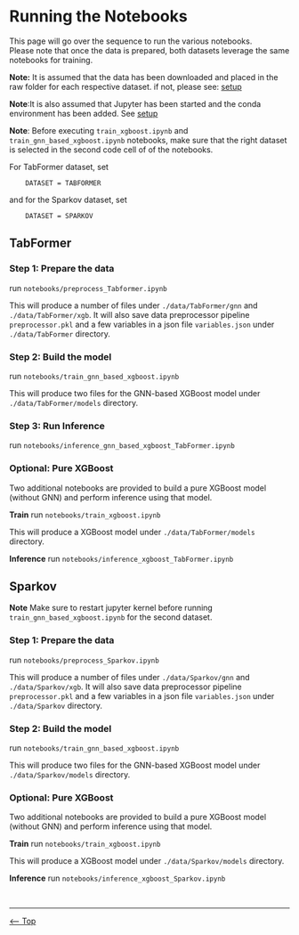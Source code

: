# Running the Notebooks
This page will go over the sequence to run the various notebooks.  
Please note that once the data is prepared, both datasets leverage the same notebooks for training.

__Note:__ It is assumed that the data has been downloaded and placed in the raw folder for each respective dataset.
if not, please see: [setup](./setup.md)

__Note__:It is also assumed that Jupyter has been started and the conda environment has been added. See [setup](./setup.md)

__Note__: Before executing `train_xgboost.ipynb` and `train_gnn_based_xgboost.ipynb` notebooks, make sure that the right dataset is selected in the second code cell of of the notebooks.

For TabFormer dataset, set
```code
    DATASET = TABFORMER
```
and for the Sparkov dataset, set
```code
    DATASET = SPARKOV
```

## TabFormer

### Step 1: Prepare the data
run `notebooks/preprocess_Tabformer.ipynb`

This will produce a number of files under `./data/TabFormer/gnn` and `./data/TabFormer/xgb`. It will also save data preprocessor pipeline `preprocessor.pkl` and a few variables in a json file `variables.json` under `./data/TabFormer` directory.

### Step 2: Build the model
run `notebooks/train_gnn_based_xgboost.ipynb`

This will produce two files for the GNN-based XGBoost model under `./data/TabFormer/models` directory.

### Step 3: Run Inference
run `notebooks/inference_gnn_based_xgboost_TabFormer.ipynb`

### Optional: Pure XGBoost
Two additional notebooks are provided to build a pure XGBoost model (without GNN) and perform inference using that model.

__Train__
run `notebooks/train_xgboost.ipynb`

This will produce a XGBoost model under `./data/TabFormer/models` directory.

__Inference__
run `notebooks/inference_xgboost_TabFormer.ipynb`



## Sparkov

__Note__ Make sure to restart jupyter kernel before running `train_gnn_based_xgboost.ipynb` for the second dataset.

### Step 1: Prepare the data
run `notebooks/preprocess_Sparkov.ipynb`

This will produce a number of files under `./data/Sparkov/gnn` and `./data/Sparkov/xgb`. It will also save data preprocessor pipeline `preprocessor.pkl` and a few variables in a json file `variables.json` under `./data/Sparkov` directory.

### Step 2: Build the model
run `notebooks/train_gnn_based_xgboost.ipynb`

This will produce two files for the GNN-based XGBoost model under `./data/Sparkov/models` directory.


### Optional: Pure XGBoost
Two additional notebooks are provided to build a pure XGBoost model (without GNN) and perform inference using that model.

__Train__
run `notebooks/train_xgboost.ipynb`

This will produce a XGBoost model under `./data/Sparkov/models` directory.

__Inference__
run `notebooks/inference_xgboost_Sparkov.ipynb`


<br/>
<hr/>

[<-- Top](../README.md) </br>
